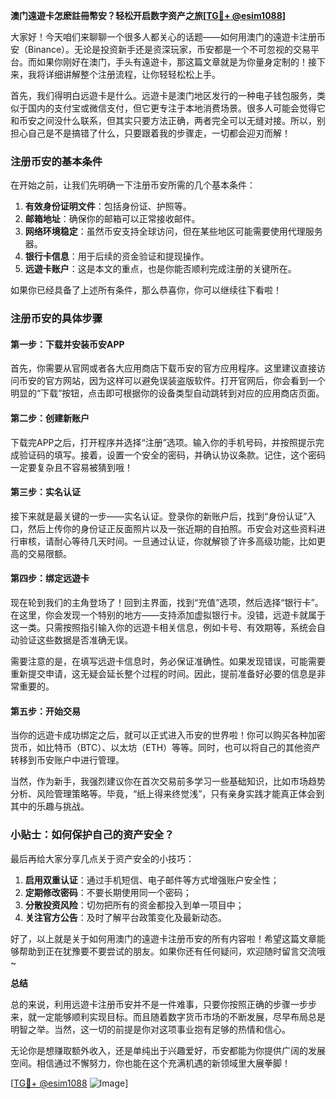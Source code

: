 **澳门遠遊卡怎麽註冊幣安？轻松开启数字资产之旅[[TG💪+ @esim1088](https://t.me/s/esim1088)]**

大家好！今天咱们来聊聊一个很多人都关心的话题——如何用澳门的遠遊卡注册币安（Binance）。无论是投资新手还是资深玩家，币安都是一个不可忽视的交易平台。而如果你刚好在澳门，手头有遠遊卡，那这篇文章就是为你量身定制的！接下来，我将详细讲解整个注册流程，让你轻轻松松上手。

首先，我们得明白远遊卡是什么。远遊卡是澳门地区发行的一种电子钱包服务，类似于国内的支付宝或微信支付，但它更专注于本地消费场景。很多人可能会觉得它和币安之间没什么联系，但其实只要方法正确，两者完全可以无缝对接。所以，别担心自己是不是搞错了什么，只要跟着我的步骤走，一切都会迎刃而解！

### 注册币安的基本条件

在开始之前，让我们先明确一下注册币安所需的几个基本条件：

1. **有效身份证明文件**：包括身份证、护照等。
2. **邮箱地址**：确保你的邮箱可以正常接收邮件。
3. **网络环境稳定**：虽然币安支持全球访问，但在某些地区可能需要使用代理服务器。
4. **银行卡信息**：用于后续的资金验证和提现操作。
5. **远遊卡账户**：这是本文的重点，也是你能否顺利完成注册的关键所在。

如果你已经具备了上述所有条件，那么恭喜你，你可以继续往下看啦！

### 注册币安的具体步骤

#### 第一步：下载并安装币安APP

首先，你需要从官网或者各大应用商店下载币安的官方应用程序。这里建议直接访问币安的官方网站，因为这样可以避免误装盗版软件。打开官网后，你会看到一个明显的“下载”按钮，点击即可根据你的设备类型自动跳转到对应的应用商店页面。

#### 第二步：创建新账户

下载完APP之后，打开程序并选择“注册”选项。输入你的手机号码，并按照提示完成验证码的填写。接着，设置一个安全的密码，并确认协议条款。记住，这个密码一定要复杂且不容易被猜到哦！

#### 第三步：实名认证

接下来就是最关键的一步——实名认证。登录你的新账户后，找到“身份认证”入口，然后上传你的身份证正反面照片以及一张近期的自拍照。币安会对这些资料进行审核，请耐心等待几天时间。一旦通过认证，你就解锁了许多高级功能，比如更高的交易限额。

#### 第四步：绑定远遊卡

现在轮到我们的主角登场了！回到主界面，找到“充值”选项，然后选择“银行卡”。在这里，你会发现一个特别的地方——支持添加虚拟银行卡。没错，远遊卡就属于这一类。只需按照指引输入你的远遊卡相关信息，例如卡号、有效期等，系统会自动验证这些数据是否准确无误。

需要注意的是，在填写远遊卡信息时，务必保证准确性。如果发现错误，可能需要重新提交申请，这无疑会延长整个过程的时间。因此，提前准备好必要的信息是非常重要的。

#### 第五步：开始交易

当你的远遊卡成功绑定之后，就可以正式进入币安的世界啦！你可以购买各种加密货币，如比特币（BTC）、以太坊（ETH）等等。同时，也可以将自己的其他资产转移到币安账户中进行管理。

当然，作为新手，我强烈建议你在首次交易前多学习一些基础知识，比如市场趋势分析、风险管理策略等。毕竟，“纸上得来终觉浅”，只有亲身实践才能真正体会到其中的乐趣与挑战。

### 小贴士：如何保护自己的资产安全？

最后再给大家分享几点关于资产安全的小技巧：

1. **启用双重认证**：通过手机短信、电子邮件等方式增强账户安全性；
2. **定期修改密码**：不要长期使用同一个密码；
3. **分散投资风险**：切勿把所有的资金都投入到单一项目中；
4. **关注官方公告**：及时了解平台政策变化及最新动态。

好了，以上就是关于如何用澳门的遠遊卡注册币安的所有内容啦！希望这篇文章能够帮助到正在犹豫要不要尝试的朋友。如果你还有任何疑问，欢迎随时留言交流哦~

**总结**

总的来说，利用远遊卡注册币安并不是一件难事，只要你按照正确的步骤一步步来，就一定能够顺利实现目标。而且随着数字货币市场的不断发展，尽早布局总是明智之举。当然，这一切的前提是你对这项事业抱有足够的热情和信心。

无论你是想赚取额外收入，还是单纯出于兴趣爱好，币安都能为你提供广阔的发展空间。相信通过不懈努力，你也能在这个充满机遇的新领域里大展拳脚！

[[TG💪+ @esim1088](https://t.me/s/esim1088) ![Image](https://i.postimg.cc/4NQfJmqS/Snipaste-2025-05-13-00-14-12.png)]